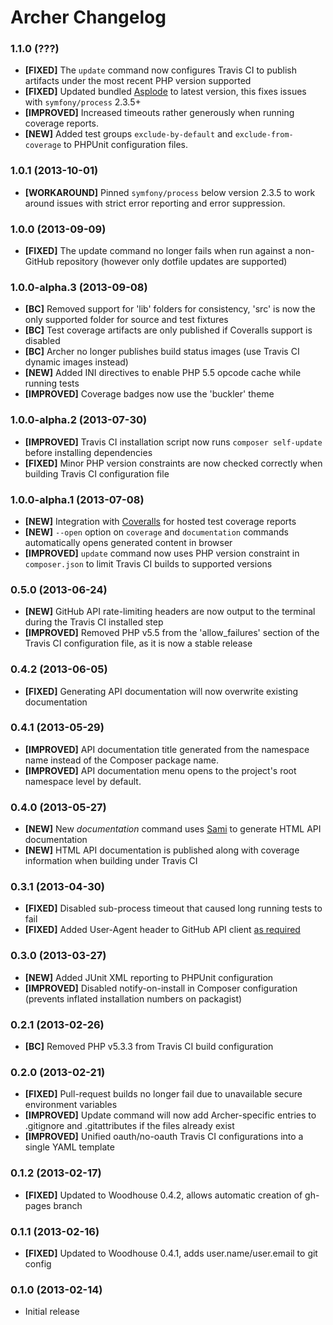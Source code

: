 # Archer Changelog

### 1.1.0 (???)

* **[FIXED]** The `update` command now configures Travis CI to publish artifacts under the most recent PHP version supported
* **[FIXED]** Updated bundled [Asplode](https://github.com/eloquent/asplode) to latest version, this fixes issues with `symfony/process` 2.3.5+
* **[IMPROVED]** Increased timeouts rather generously when running coverage reports.
* **[NEW]** Added test groups `exclude-by-default` and `exclude-from-coverage` to PHPUnit configuration files.

### 1.0.1 (2013-10-01)

* **[WORKAROUND]** Pinned `symfony/process` below version 2.3.5 to work around issues with strict error reporting and error suppression.

### 1.0.0 (2013-09-09)

* **[FIXED]** The update command no longer fails when run against a non-GitHub repository (however only dotfile updates are supported)

### 1.0.0-alpha.3 (2013-09-08)

* **[BC]** Removed support for 'lib' folders for consistency, 'src' is now the only supported folder for source and test fixtures
* **[BC]** Test coverage artifacts are only published if Coveralls support is disabled
* **[BC]** Archer no longer publishes build status images (use Travis CI dynamic images instead)
* **[NEW]** Added INI directives to enable PHP 5.5 opcode cache while running tests
* **[IMPROVED]** Coverage badges now use the 'buckler' theme

### 1.0.0-alpha.2 (2013-07-30)

* **[IMPROVED]** Travis CI installation script now runs `composer self-update` before installing dependencies
* **[FIXED]** Minor PHP version constraints are now checked correctly when building Travis CI configuration file

### 1.0.0-alpha.1 (2013-07-08)

* **[NEW]** Integration with [Coveralls](https://coveralls.io/) for hosted test coverage reports
* **[NEW]** `--open` option on `coverage` and `documentation` commands automatically opens generated content in browser
* **[IMPROVED]** `update` command now uses PHP version constraint in `composer.json` to limit Travis CI builds to supported versions

### 0.5.0 (2013-06-24)

* **[NEW]** GitHub API rate-limiting headers are now output to the terminal during the Travis CI installed step
* **[IMPROVED]** Removed PHP v5.5 from the 'allow_failures' section of the Travis CI configuration file, as it is now a stable release

### 0.4.2 (2013-06-05)

* **[FIXED]** Generating API documentation will now overwrite existing documentation

### 0.4.1 (2013-05-29)

* **[IMPROVED]** API documentation title generated from the namespace name instead of the Composer package name.
* **[IMPROVED]** API documentation menu opens to the project's root namespace level by default.

### 0.4.0 (2013-05-27)

* **[NEW]** New *documentation* command uses [Sami](https://github.com/fabpot/Sami) to generate HTML API documentation
* **[NEW]** HTML API documentation is published along with coverage information when building under Travis CI

### 0.3.1 (2013-04-30)

* **[FIXED]** Disabled sub-process timeout that caused long running tests to fail
* **[FIXED]** Added User-Agent header to GitHub API client [as required](http://developer.github.com/changes/2013-04-24-user-agent-required)

### 0.3.0 (2013-03-27)

* **[NEW]** Added JUnit XML reporting to PHPUnit configuration
* **[IMPROVED]** Disabled notify-on-install in Composer configuration (prevents inflated installation numbers on packagist)

### 0.2.1 (2013-02-26)

* **[BC]** Removed PHP v5.3.3 from Travis CI build configuration

### 0.2.0 (2013-02-21)

* **[FIXED]** Pull-request builds no longer fail due to unavailable secure environment variables
* **[IMPROVED]** Update command will now add Archer-specific entries to .gitignore and .gitattributes if the files already exist
* **[IMPROVED]** Unified oauth/no-oauth Travis CI configurations into a single YAML template

### 0.1.2 (2013-02-17)

* **[FIXED]** Updated to Woodhouse 0.4.2, allows automatic creation of gh-pages branch

### 0.1.1 (2013-02-16)

* **[FIXED]** Updated to Woodhouse 0.4.1, adds user.name/user.email to git config

### 0.1.0 (2013-02-14)

* Initial release
